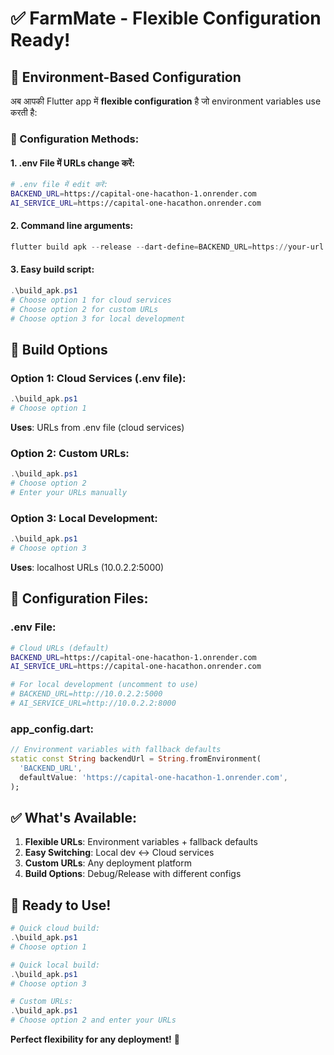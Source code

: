 # ✅ FarmMate - Flexible Configuration Ready!

## 🎯 Environment-Based Configuration

अब आपकी Flutter app में **flexible configuration** है जो environment variables use करती है:

### 🔧 Configuration Methods:

#### 1. .env File में URLs change करें:
```bash
# .env file में edit करें:
BACKEND_URL=https://capital-one-hacathon-1.onrender.com
AI_SERVICE_URL=https://capital-one-hacathon.onrender.com
```

#### 2. Command line arguments:
```powershell
flutter build apk --release --dart-define=BACKEND_URL=https://your-url.com --dart-define=AI_SERVICE_URL=https://your-ai.com
```

#### 3. Easy build script:
```powershell
.\build_apk.ps1
# Choose option 1 for cloud services
# Choose option 2 for custom URLs
# Choose option 3 for local development
```

## 🚀 Build Options

### Option 1: Cloud Services (.env file):
```powershell
.\build_apk.ps1
# Choose option 1
```
**Uses**: URLs from .env file (cloud services)

### Option 2: Custom URLs:
```powershell
.\build_apk.ps1
# Choose option 2
# Enter your URLs manually
```

### Option 3: Local Development:
```powershell
.\build_apk.ps1
# Choose option 3
```
**Uses**: localhost URLs (10.0.2.2:5000)

## 📁 Configuration Files:

### .env File:
```bash
# Cloud URLs (default)
BACKEND_URL=https://capital-one-hacathon-1.onrender.com
AI_SERVICE_URL=https://capital-one-hacathon.onrender.com

# For local development (uncomment to use)
# BACKEND_URL=http://10.0.2.2:5000
# AI_SERVICE_URL=http://10.0.2.2:8000
```

### app_config.dart:
```dart
// Environment variables with fallback defaults
static const String backendUrl = String.fromEnvironment(
  'BACKEND_URL',
  defaultValue: 'https://capital-one-hacathon-1.onrender.com',
);
```

## ✅ What's Available:

1. **Flexible URLs**: Environment variables + fallback defaults
2. **Easy Switching**: Local dev ↔ Cloud services
3. **Custom URLs**: Any deployment platform
4. **Build Options**: Debug/Release with different configs

## 🎉 Ready to Use!

```powershell
# Quick cloud build:
.\build_apk.ps1
# Choose option 1

# Quick local build:
.\build_apk.ps1  
# Choose option 3

# Custom URLs:
.\build_apk.ps1
# Choose option 2 and enter your URLs
```

**Perfect flexibility for any deployment!** 🚀
